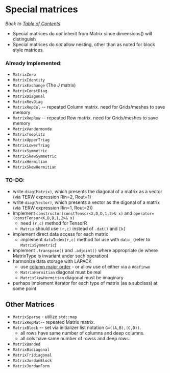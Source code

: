 # Special matrices

_Back to [Table of Contents](../README.md)_

* Special matrices do *not* inherit from Matrix since dimensions() will distinguish
* Special matrices do *not* allow nesting, other than as noted for block style matrices.


### Already Implemented:
* `MatrixZero`
* `MatrixIdentity`
* `MatrixExchange` (The J matrix)
* `MatrixConstDiag`
* `MatrixDiagonal`
* `MatrixRevDiag`  
* `MatrixRepCol` -- repeated Column matrix. need for Grids/meshes to save memory
* `MatrixRepRow` -- repeated Row matrix. need for Grids/meshes to save memory
* `MatrixVandermonde`
* `MatrixToeplitz`
* `MatrixUpperTriag`
* `MatrixLowerTriag`
* `MatrixSymmetric`
* `MatrixSkewSymmetric`
* `MatrixHermitian`
* `MatrixSkewHermitian`

### TO-DO:
 
* write `diag(Matrix)`, which presents the diagonal of a matrix as a vector (via TERW expression Rin=2, Rout=1)
* write `diag(Vector)`, which presents a vector as the digonal of a matrix (via TERW expression Rin=1, Rout=2))
* implement `constructor(constTensor<X,D,D,1,2>& x)` and `operator=(constTensor<X,D,D,1,2>& x)`
   * need `(r,c)` method for TensorR
   * `Matrix` should use `(r,c)` instead of `.dat()` and `[k]`
* implement direct data access for each matrix
  * implement `dataIndex(r,c)` method for use with `data_`  (refer to `MatrixSymmetric`)
* implement `.transpose()` and `.adjoint()` where appropriate (ie where MatrixType is invariant under such operation)
* harmonize data storage with LAPACK
   * use [column major order](https://en.wikipedia.org/wiki/Row-_and_column-major_order) - or allow use of either via a `#definwe`
   * `MatrixHermitian` diagonal must be real
   * `MatrixSkewHermitian` diagonal must be imaginary
* perhaps implement iterator for each type of matrix (as a subclass) at some point

## Other Matrices
* `MatrixSparse` - utilize `std::map`
* `MatrixRepMat`-- repeated Matrix matrix.
* `MatrixBlock` -- set via initializer list notation `G=((A,B),(C,D))`.  
   * all rows have same number of columns and deep columns.
   * all cols have same number of rowss and deep rows.
* `MatrixBanded`
* `MatrixBidiagonal` 
* `MatrixTridiagonal` 
* `MatrixJordanBlock`
* `MatrixJordanForm`



